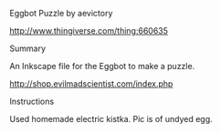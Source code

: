 Eggbot Puzzle
by aevictory

http://www.thingiverse.com/thing:660635

Summary

An Inkscape file for the Eggbot to make a puzzle.

http://shop.evilmadscientist.com/index.php

Instructions

Used homemade electric kistka. Pic is of undyed egg.